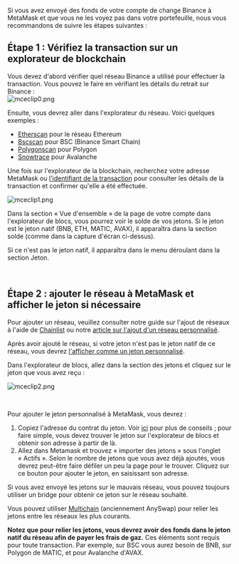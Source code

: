 Si vous avez envoyé des fonds de votre compte de change Binance à MetaMask et que vous ne les voyez pas dans votre portefeuille, nous vous recommandons de suivre les étapes suivantes :


**Étape 1 : Vérifiez la transaction sur un explorateur de blockchain**
----------------------------------------------------------------------


Vous devez d'abord vérifier quel réseau Binance a utilisé pour effectuer la transaction. Vous pouvez le faire en vérifiant les détails du retrait sur Binance :  
![mceclip0.png](https://support.metamask.io/hc/article_attachments/4416068979483/mceclip0.png)


Ensuite, vous devrez aller dans l'explorateur du réseau. Voici quelques exemples :


* [Etherscan](https://etherscan.io/)  pour le réseau Ethereum
* [Bscscan](https://bscscan.com/)  pour BSC (Binance Smart Chain)
* [Polygonscan](https://polygonscan.com/)  pour Polygon
* [Snowtrace](https://snowtrace.io/)  pour Avalanche


Une fois sur l'explorateur de la blockchain, recherchez votre adresse MetaMask ou [l'identifiant de la transaction](https://support.metamask.io/hc/en-us/articles/4413442094235) pour consulter les détails de la transaction et confirmer qu'elle a été effectuée. 


![mceclip1.png](https://support.metamask.io/hc/article_attachments/4416075037595/mceclip1.png)


Dans la section « Vue d'ensemble » de la page de votre compte dans l'explorateur de blocs, vous pourrez voir le solde de vos jetons. Si le jeton est le jeton natif (BNB, ETH, MATIC, AVAX), il apparaîtra dans la section solde (comme dans la capture d'écran ci-dessus).


Si ce n'est pas le jeton natif, il apparaîtra dans le menu déroulant dans la section Jeton.


 


**Étape 2 : ajouter le réseau à MetaMask et afficher le jeton si nécessaire**
-----------------------------------------------------------------------------


Pour ajouter un réseau, veuillez consulter notre guide sur l'ajout de réseaux à l'aide de [Chainlist](https://support.metamask.io/hc/en-us/articles/360058992772-Add-a-network-using-Chainlist-Extension-or-Mobile-) ou notre [article sur l'ajout d'un réseau personnalisé](https://support.metamask.io/hc/en-us/articles/360043227612-How-to-add-a-custom-network-RPC).


Après avoir ajouté le réseau, si votre jeton n'est pas le jeton natif de ce réseau, vous devrez [l'afficher comme un jeton personnalisé](https://support.metamask.io/hc/en-us/articles/360015489031-How-to-add-unlisted-tokens-custom-tokens-in-MetaMask). 


Dans l'explorateur de blocs, allez dans la section des jetons et cliquez sur le jeton que vous avez reçu : 


![mceclip2.png](https://support.metamask.io/hc/article_attachments/4416075047451/mceclip2.png)


 


Pour ajouter le jeton personnalisé à MetaMask, vous devrez :


1. Copiez l'adresse du contrat du jeton. Voir [ici](https://support.metamask.io/hc/en-us/articles/360015488811-What-is-a-Token-Contract-Address-) pour plus de conseils ; pour faire simple, vous devez trouver le jeton sur l'explorateur de blocs et obtenir son adresse à partir de là.
2. Allez dans Metamask et trouvez « importer des jetons » sous l'onglet « Actifs ». Selon le nombre de jetons que vous avez déjà ajoutés, vous devrez peut-être faire défiler un peu la page pour le trouver. Cliquez sur ce bouton pour ajouter le jeton, en saisissant son adresse.


Si vous avez envoyé les jetons sur le mauvais réseau, vous pouvez toujours utiliser un bridge pour obtenir ce jeton sur le réseau souhaité.


Vous pouvez utiliser [Multichain](https://multichain.org/) (anciennement AnySwap) pour relier les jetons entre les réseaux les plus courants.


**Notez que pour relier les jetons, vous devrez avoir des fonds dans le jeton natif du réseau afin de payer les frais de gaz.** Ces éléments sont requis pour toute transaction. Par exemple, sur BSC vous aurez besoin de BNB, sur Polygon de MATIC, et pour Avalanche d'AVAX.  

